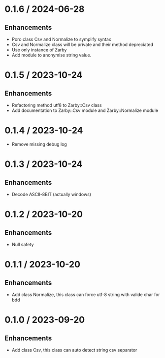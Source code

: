 # 0.1.6 / 2024-06-28

## Enhancements

* Poro class Csv and Normalize to symplify syntax
* Csv and Normalize class will be private and their method depreciated
* Use only instance of Zarby
* Add module to anonymise string value.

# 0.1.5 / 2023-10-24

## Enhancements

* Refactoring method utf8 to Zarby::Csv class
* Add documentation to Zarby::Csv module and Zarby::Normalize module

# 0.1.4 / 2023-10-24

* Remove missing debug log

# 0.1.3 / 2023-10-24

## Enhancements

* Decode ASCII-8BIT (actually windows)

# 0.1.2 / 2023-10-20

## Enhancements

* Null safety

# 0.1.1 / 2023-10-20

## Enhancements

* Add class Normalize, this class can force utf-8 string with valide char for bdd

# 0.1.0 / 2023-09-20

## Enhancements

* Add class Csv, this class can auto detect string csv separator